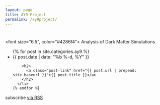 ```yaml
---
layout: page
title: AY9 Project
permalink: /ay9project/
---
```



<div class="home">

  <h1 class="page-heading"></h1>

  <font size="6.5", color="#4286f4">
  Analysis of Dark Matter Simulations
  </font>

  <ul class="post-list">
    {% for post in site.categories.ay9 %}
      <li>
        <span class="post-meta">{{ post.date | date: "%b %-d, %Y" }}</span>

        <h2>
          <a class="post-link" href="{{ post.url | prepend: site.baseurl }}">{{ post.title }}</a>
        </h2>
      </li>
    {% endfor %}
  </ul>

  <p class="rss-subscribe">subscribe <a href="{{ "/feed.xml" | prepend: site.baseurl }}">via RSS</a></p>

</div>
